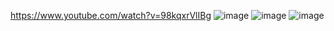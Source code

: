 https://www.youtube.com/watch?v=98kqxrVlIBg
![image](https://github.com/user-attachments/assets/b7303fe0-1c68-4c21-860a-e72e799c1409)
![image](https://github.com/user-attachments/assets/166de3c5-a668-428e-8e3e-c652e8e9dbed)
![image](https://github.com/user-attachments/assets/be7a9130-6adc-4f73-a3fe-732e1834b961)

